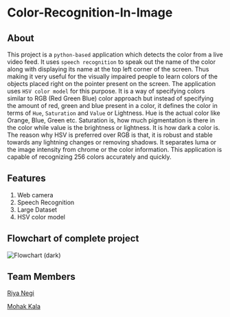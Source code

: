 # Color-Recognition-In-Image

## About 
This project is a `python-based` application which detects the color from a live video feed. It uses `speech recognition` to speak out the name of the color along with displaying its name at the top left corner of the screen. Thus making it very useful for the visually impaired people to learn colors of the objects placed right on the pointer present on the screen. The application uses `HSV color model` for this purpose. It is a way of specifying colors similar to RGB (Red Green Blue) color approach but instead of specifying the amount of red, green and blue present in a color, it defines the color in terms of `Hue`, `Saturation` and `Value` or Lightness. Hue is the actual color like Orange, Blue, Green etc. Saturation is, how much pigmentation is there in the color while value is the brightness or lightness. It is how dark a color is. The reason why HSV is preferred over RGB is that, it is robust and stable towards any lightning changes or removing shadows. It separates luma or the image intensity from chrome or the color information. This application is capable of recognizing 256 colors accurately and quickly.

## Features
1. Web camera
2. Speech Recognition
3. Large Dataset
4. HSV color model

## Flowchart of complete project
![Flowchart (dark)](https://user-images.githubusercontent.com/58062535/152655848-c12c71bb-be99-4dd6-a96f-be57b36967ec.jpeg)

## Team Members
[Riya Negi](https://github.com/riyanegi1211)

[Mohak Kala](https://github.com/MohakKala07)
